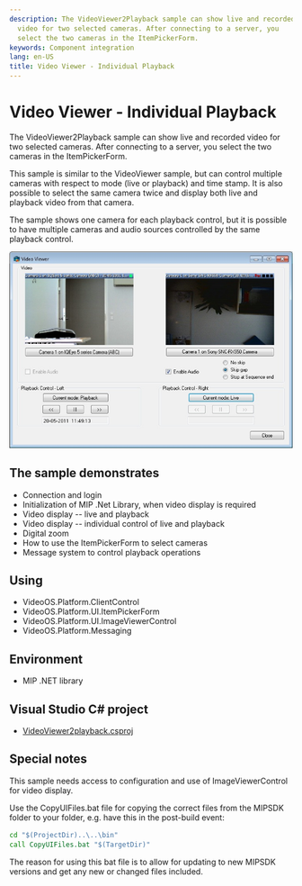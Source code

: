 ```yaml
---
description: The VideoViewer2Playback sample can show live and recorded
  video for two selected cameras. After connecting to a server, you
  select the two cameras in the ItemPickerForm.
keywords: Component integration
lang: en-US
title: Video Viewer - Individual Playback
---
```


# Video Viewer - Individual Playback

The VideoViewer2Playback sample can show live and recorded video for two
selected cameras. After connecting to a server, you select the two
cameras in the ItemPickerForm.

This sample is similar to the VideoViewer sample, but can control
multiple cameras with respect to mode (live or playback) and time stamp.
It is also possible to select the same camera twice and display both
live and playback video from that camera.

The sample shows one camera for each playback control, but it is
possible to have multiple cameras and audio sources controlled by the
same playback control.

![Video Viewer with 2 playbacks](VideoViewer2playback.jpg)

## The sample demonstrates

-   Connection and login
-   Initialization of MIP .Net Library, when video display is required
-   Video display -- live and playback
-   Video display -- individual control of live and playback
-   Digital zoom
-   How to use the ItemPickerForm to select cameras
-   Message system to control playback operations

## Using

-   VideoOS.Platform.ClientControl
-   VideoOS.Platform.UI.ItemPickerForm
-   VideoOS.Platform.UI.ImageViewerControl
-   VideoOS.Platform.Messaging

## Environment

-   MIP .NET library

## Visual Studio C\# project

-   [VideoViewer2playback.csproj](javascript:openLink('..\\\\ComponentSamples\\\\VideoViewer2playback\\\\VideoViewer2playback.csproj');)

## Special notes

This sample needs access to configuration and use of ImageViewerControl
for video display.

Use the CopyUIFiles.bat file for copying the correct files from the
MIPSDK folder to your folder, e.g. have this in the post-build event:

~~~ cmd
cd "$(ProjectDir)..\..\bin"
call CopyUIFiles.bat "$(TargetDir)"
~~~

The reason for using this bat file is to allow for updating to new
MIPSDK versions and get any new or changed files included.
